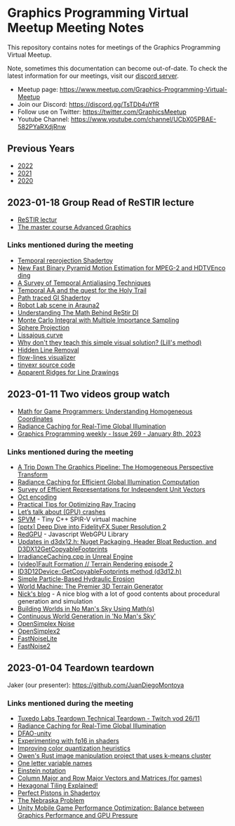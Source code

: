 # Graphics Programming Virtual Meetup Meeting Notes

This repository contains notes for meetings of the Graphics Programming Virtual Meetup.

Note, sometimes this documentation can become out-of-date.
To check the latest information for our meetings,
visit our [discord server](https://discord.gg/TsTDb4uYfR).

- Meetup page: https://www.meetup.com/Graphics-Programming-Virtual-Meetup
- Join our Discord: https://discord.gg/TsTDb4uYfR
- Follow use on Twitter: https://twitter.com/GraphicsMeetup
- Youtube Channel: https://www.youtube.com/channel/UCbX05PBAE-582PYaRXdjRnw

## Previous Years

- [2022](archive/2022.md)
- [2021](archive/2021.md)
- [2020](archive/2020.md)

## 2023-01-18 Group Read of ReSTIR lecture

- [ReSTIR lectur](https://www.cs.uu.nl/docs/vakken/magr/2021-2022/files/lecture%2014%20-%20ReSTIR.pdf)
- [The master course Advanced Graphics](https://www.cs.uu.nl/docs/vakken/magr/2021-2022/)

### Links mentioned during the meeting

- [Temporal reprojection Shadertoy](https://www.shadertoy.com/view/ldtGWl)
- [New Fast Binary Pyramid Motion Estimation for MPEG-2 and HDTVEnco ding](https://www.microsoft.com/en-us/research/wp-content/uploads/2016/02/phase_binary_pyramid_motion_estimation_mpeg2_hdtv.pdf)
- [A Survey of Temporal Antialiasing Techniques](http://behindthepixels.io/assets/files/TemporalAA.pdf)
- [Temporal AA and the quest for the Holy Trail](https://www.elopezr.com/temporal-aa-and-the-quest-for-the-holy-trail)
- [ Path traced GI Shadertoy](https://www.shadertoy.com/view/Wt3XRX)
- [Robot Lab scene in Arauna2](https://youtu.be/Znr1JJLI5uY)
- [Understanding The Math Behind ReStir DI](https://agraphicsguynotes.com/posts/understanding_the_math_behind_restir_di/)
- [Monte Carlo Integral with Multiple Importance Sampling](https://agraphicsguynotes.com/posts/monte_carlo_integral_with_multiple_importance_sampling/)
- [Sphere Projection](https://iquilezles.org/articles/sphereproj/)
- [Lissajous curve](https://en.wikipedia.org/wiki/Lissajous_curve)
- [Why don't they teach this simple visual solution? (Lill's method)](https://www.youtube.com/watch?v=IUC-8P0zXe8)
- [Hidden Line Removal](https://jbaker.graphics/writings/hiddenLineRemoval.html)
- [flow-lines visualizer](https://msurguy.github.io/flow-lines/)
- [tinyexr source code](https://github.com/syoyo/tinyexr)
- [Apparent Ridges for Line Drawings](http://people.csail.mit.edu/tjudd/apparentridges.html)

## 2023-01-11 Two videos group watch

- [Math for Game Programmers: Understanding Homogeneous Coordinates](https://youtu.be/o1n02xKP138)
- [Radiance Caching for Real-Time Global Illumination](https://www.youtube.com/watch?v=2GYXuM10riw)
- [Graphics Programming weekly - Issue 269 - January 8th, 2023](https://www.jendrikillner.com/post/graphics-programming-weekly-issue-269/)

### Links mentioned during the meeting

- [A Trip Down The Graphics Pipeline: The Homogeneous Perspective Transform](https://www.ece.uvic.ca/~bctill/20004/additional/homcoord/00210494.pdf)
- [Radiance Caching for Efficient Global Illumination Computation](http://www.irisa.fr/prive/kadi/SiteEquipeAsociee/Site_RTR2A/Papiers/ieee_TVCG.pdf)
- [Survey of Efficient Representations for Independent Unit Vectors](https://jcgt.org/published/0003/02/01/)
- [Oct encoding](http://carldixon.net/?entry=entry150121-200123)
- [Practical Tips for Optimizing Ray Tracing](https://developer.nvidia.com/blog/practical-tips-for-optimizing-ray-tracing/)
- [Let’s talk about (GPU) crashes](https://gpuopen.com/presentations/2022/Reboot%20Blue%202022%20-%20Lets%20talk%20about%20GPU%20crashes.pdf)
- [SPVM](https://github.com/keith2018/spvm) - Tiny C++ SPIR-V virtual machine
- [[pptx] Deep Dive into FidelityFX Super Resolution 2](https://gpuopen.com/presentations/2022/Reboot%20Blue%202022%20-%20A%20Deep%20Dive%20into%20FidelityFX%20Super%20Resolution%202.pptx)
- [RedGPU](https://github.com/redcamel/RedGPU) - Javascript WebGPU Library
- [Updates in d3dx12.h: Nuget Packaging, Header Bloat Reduction, and D3DX12GetCopyableFootprints](https://devblogs.microsoft.com/directx/updates-in-directx-headers-repo/)
- [IrradianceCaching.cpp in Unreal Engine](https://github.com/EpicGames/UnrealEngine/blob/release/Engine/Plugins/Experimental/GPULightmass/Source/GPULightmass/Private/IrradianceCaching.cpp)
- [[video]Fault Formation // Terrain Rendering episode 2](https://www.youtube.com/watch?v=z9YML6j5yDg)
- [ID3D12Device::GetCopyableFootprints method (d3d12.h)](https://learn.microsoft.com/en-us/windows/win32/api/d3d12/nf-d3d12-id3d12device-getcopyablefootprints)
- [Simple Particle-Based Hydraulic Erosion](https://nickmcd.me/2020/04/10/simple-particle-based-hydraulic-erosion/)
- [World Machine: The Premier 3D Terrain Generator](https://www.world-machine.com/)
- [Nick's blog](https://nickmcd.me/) - A nice blog with a lot of good contents about procedural generation and simulation
- [Building Worlds in No Man's Sky Using Math(s)](https://www.youtube.com/watch?v=C9RyEiEzMiU)
- [Continuous World Generation in 'No Man's Sky'](https://www.gdcvault.com/play/1024265/Continuous-World-Generation-in-No)
- [OpenSimplex Noise](https://github.com/lmas/opensimplex)
- [OpenSimplex2](https://github.com/KdotJPG/OpenSimplex2)
- [FastNoiseLite](https://github.com/Auburn/FastNoiseLite)
- [FastNoise2](https://github.com/Auburn/FastNoise2)

## 2023-01-04 Teardown teardown

Jaker (our presenter): https://github.com/JuanDiegoMontoya

### Links mentioned during the meeting

- [Tuxedo Labs Teardown Technical Teardown - Twitch vod 26/11](https://www.youtube.com/watch?v=0VzE8ROwC58)
- [Radiance Caching for Real-Time Global Illumination](https://www.youtube.com/watch?v=2GYXuM10riw)
- [DFAO-unity](https://github.com/ZephyrL/DFAO-unity)
- [Experimenting with fp16 in shaders](https://interplayoflight.wordpress.com/2022/12/30/experimenting-with-fp16-in-shaders/)
- [Improving color quantization heuristics](http://blog.pkh.me/p/39-improving-color-quantization-heuristics.html)
- [Owen's Rust image manipulation project that uses k-means cluster](https://github.com/CampbellOwen/NowPlaying/tree/master/dither_rust)
- [One letter variable names](https://simblob.blogspot.com/2023/01/one-letter-variable-names.html)
- [Einstein notation](https://en.m.wikipedia.org/wiki/Einstein_notation)
- [Column Major and Row Major Vectors and Matrices (for games)](https://pr0g.github.io/mathematics/matrix/2022/12/26/column-row-major.html)
- [Hexagonal Tiling Explained!](https://www.youtube.com/watch?v=VmrIDyYiJBA)
- [Perfect Pistons in Shadertoy](https://www.youtube.com/watch?v=I8fmkLK1OKg)
- [The Nebraska Problem](https://caseymuratori.com/blog_0011)
- [Unity Mobile Game Performance Optimization: Balance between Graphics Performance and GPU Pressure](https://blog.en.uwa4d.com/2022/12/28/unity-mobile-game-performance-optimization-the-balance-between-graphics-performance-and-gpu-pressure)

